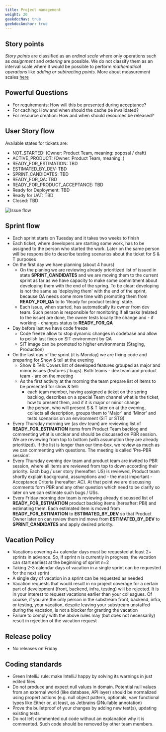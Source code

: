 ```yaml
---
title: Project management
weight: 20
geekdocNav: true
geekdocAnchor: true
---
```


## Story points

*Story points* are classified as an *ordinal scale* where only operations such as *assignment* and *ordering* are possible. We do not classify them as an interval scale where it would be possible to perform *mathematical operations* like *adding or subtracting points*. More about measurement scales [here](https://cyrkiel.info/statystyka/skale-pomiarowe)

## Powerful Questions

- For requirements: How will this be presented during acceptance?
- For caching: How and when should the cache be invalidated?
- For resource creation: How and when should resources be released?

## User Story flow

Available states for tickets are: 

- NOT_STARTED: (Owner: Product Team, meaning: poposal / draft)
- ACTIVE_PRODUCT: (Owner: Product Team, meaning: )
- READY_FOR_ESTIMATION: TBD
- ESTIMATED_BY_DEV: TBD
- SPRINT_CANDIDATES: TBD
- READY_FOR_QA: TBD
- READY_FOR_PRODUCT_ACCEPTANCE: TBD
- Ready for Deployment: TBD
- Ready for UAT: TBD
- Closed: TBD

![Issue flow](flow1.png "a title")

## Sprint flow

- Each sprint starts on Tuesday and it takes two weeks to finish
- Each ticket, where developers are starting some work, has to be assigned to the person who started the work. Later on the same person will be responsible to describe testing scenarios about the ticket for S & T purposes
- On the first day we have planning (about 4 hours)
  - On the planing we are reviewing already prioritized list of issued in state **SPRINT_CANDIDATES** and we are moving them to the current sprint as far as we have capacity to make some commitment about developing them with the end of the spring. To be clear: developing is not the same as 'deploying them' with the end of the sprint, because QA needs some more time with promoting them from **READY_FOR_QA** to to 'Ready for product testing' state.
  - Each issue, when started, has automatically its owner from dev team. Such person is responsible for monitoring if all tasks (related to the issue) are done, the owner tests locally the change and - if working - changes  status to **READY_FOR_QA**
- Day before last we have code freeze
  - Code freeze allow to stop dynamic changes in codebase and allow to polish last fixes on SIT environment by QA
  - SIT image can be promoted to higher environments (Staging, Production)
- On the last day of the sprint (it is Monday) we are fixing code and preparing for Show & tell at the evening
  - Show & Tell: Covers list of developed features grouped as major and minor issues (features / bugs). Both teams - dev team and product team - are on the meeting
  - As the first activity at the morning the team prepare list of items to be presented for show & tell:
    - each team member, having assigned a ticket on the spring backlog, describes on a special Team channel what is the ticket, how to present them, and if it is major or minor change
    - the person, who will present S & T later on at the evening, collects all description, groups them to 'Major' and 'Minor' and tests scenarios on an environment (SIT or STG)
- Every Thursday morning we (as dev team) are reviewing list of **READY_FOR_ESTIMATION** items from Product Team backlog and commenting what is unclear and should be discussed on PBR session. We are reviewing from top to bottom (with assumption they are already prioritized). If the list is longer than our time-box, we review as much as we can commenting with questions. The meeting is called 'Pre-PBR session'.
- Every Thursday evening dev team and product team are invited to PBR session, where all items are reviewed from top to down according their priority. Each bug / user story (hereafter: US) is reviewed, Product team shortly explain  background, assumptions and - the most important - Acceptance Criteria (hereafter: AC). At that point we are discussing comments form PBR and any other question which need to be clarify so later on we can estimate such bugs / USs.
- Every Friday morning dev team is reviewing already discussed list of **READY_FOR_ESTIMATION** product backlog items (hereafter: PBI) and estimating them. Each estimated item is moved from **READY_FOR_ESTIMATION** to **ESTIMATED_BY_DEV** so that Product Owner later on can review them ind move from **ESTIMATED_BY_DEV** to **SPRINT_CANDIDATES** and apply desired priority.

## Vacation Policy

- Vacations covering 4+ calendar days must be requested at least 2+ sprints in advance. So, if sprint n is currently in progress, the vacation can start earliest at the beginning of sprint n+2
- Taking 2-3 calendar days of vacation in a single sprint can be requested for the next sprint
- A single day of vacation in a sprint can be requested as needed
- Vacation requests that would result in no project coverage for a certain part of development (front, backend, infra, testing) will be rejected. It is in your interest to request vacations earlier than your colleagues. Of course, if you are the only person in the substream front, backend, infra, or testing, your vacation, despite leaving your substream unstaffed during the vacation, is not a blocker for granting the vacation
- Failure to comply with the above rules may (but does not necessarily) result in rejection of the vacation request

## Release policy

- No releases on Friday

## Coding standards

- Green IntelliJ rule: make IntelliJ happy by solving its warnings in just edited files
- Do not produce and expect null values in domain. Potential null values from an external world (like database, API layer) should be normalized using propert actions (e.g. null object pattern, optionals, vavr functional types like Either or, at least, as Jetbrains @Nullable annotation)
- Prove the bulletproof of your changes by adding new test(s), updating existing tests
- Do not left commented out code without an explanation why it is commented. Such code should be removed by other team members.